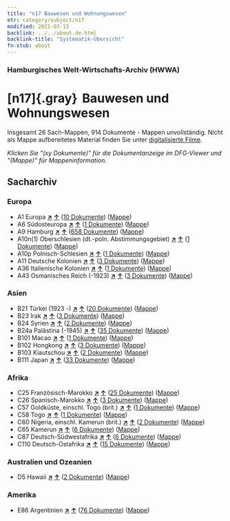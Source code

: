 ```yaml
---
title: "n17 Bauwesen und Wohnungswesen"
etr: category/subject/n17
modified: 2021-03-13
backlink: ../../about.de.html
backlink-title: "Systematik-Übersicht"
fn-stub: about
---
```


### Hamburgisches Welt-Wirtschafts-Archiv (HWWA)
# [n17]{.gray}&#8201; Bauwesen und Wohnungswesen&#160; 




Insgesamt 26 Sach-Mappen, 914 Dokumente - Mappen unvollständig.
Nicht als Mappe aufbereitetes Material finden Sie unter [digitalisierte Filme](/film/h1_sh).

_Klicken Sie "(xy Dokumente)" für die Dokumentanzeige im DFG-Viewer und "(Mappe)" für Mappeninformation._

## Sacharchiv




### Europa

- A1 Europa [**&nearr;**](../../../geo/i/140892/about.de.html "Europa (alle Mappen)") [**&uarr;**](../../../geo/about.de.html#A1 "Ländersystematik") (<a href="https://pm20.zbw.eu/dfgview/sh/140892,145250" title="über: Europa : Bauwesen und Wohnungswesen" target="_blank">10 Dokumente</a>) ([Mappe](../../../../folder/sh/1408xx/140892/1452xx/145250/about.de.html))
- A6 Südosteuropa [**&nearr;**](../../../geo/i/140900/about.de.html "Südosteuropa (alle Mappen)") [**&uarr;**](../../../geo/about.de.html#A6 "Ländersystematik") (<a href="https://pm20.zbw.eu/dfgview/sh/140900,145250" title="über: Südosteuropa : Bauwesen und Wohnungswesen" target="_blank">1 Dokumente</a>) ([Mappe](../../../../folder/sh/1409xx/140900/1452xx/145250/about.de.html))
- A9 Hamburg [**&nearr;**](../../../geo/i/140905/about.de.html "Hamburg (alle Mappen)") [**&uarr;**](../../../geo/about.de.html#A9 "Ländersystematik") (<a href="https://pm20.zbw.eu/dfgview/sh/140905,145250" title="über: Hamburg : Bauwesen und Wohnungswesen" target="_blank">658 Dokumente</a>) ([Mappe](../../../../folder/sh/1409xx/140905/1452xx/145250/about.de.html))
- A10n(1) Oberschlesien (dt.-poln. Abstimmungsgebiet) [**&nearr;**](../../../geo/i/140948/about.de.html "Oberschlesien (dt.-poln. Abstimmungsgebiet) (alle Mappen)") [**&uarr;**](../../../geo/about.de.html#A10n(1) "Ländersystematik") (<a href="https://pm20.zbw.eu/dfgview/sh/140948,145250" title="über: Oberschlesien (dt.-poln. Abstimmungsgebiet) : Bauwesen und Wohnungswesen" target="_blank">1 Dokumente</a>) ([Mappe](../../../../folder/sh/1409xx/140948/1452xx/145250/about.de.html))
- A10p Polnisch-Schlesien [**&nearr;**](../../../geo/i/140951/about.de.html "Polnisch-Schlesien (alle Mappen)") [**&uarr;**](../../../geo/about.de.html#A10p "Ländersystematik") (<a href="https://pm20.zbw.eu/dfgview/sh/140951,145250" title="über: Polnisch-Schlesien : Bauwesen und Wohnungswesen" target="_blank">1 Dokumente</a>) ([Mappe](../../../../folder/sh/1409xx/140951/1452xx/145250/about.de.html))
- A11 Deutsche Kolonien [**&nearr;**](../../../geo/i/140960/about.de.html "Deutsche Kolonien (alle Mappen)") [**&uarr;**](../../../geo/about.de.html#A11 "Ländersystematik") (<a href="https://pm20.zbw.eu/dfgview/sh/140960,145250" title="über: Deutsche Kolonien : Bauwesen und Wohnungswesen" target="_blank">3 Dokumente</a>) ([Mappe](../../../../folder/sh/1409xx/140960/1452xx/145250/about.de.html))
- A36 Italienische Kolonien [**&nearr;**](../../../geo/i/141012/about.de.html "Italienische Kolonien (alle Mappen)") [**&uarr;**](../../../geo/about.de.html#A36 "Ländersystematik") (<a href="https://pm20.zbw.eu/dfgview/sh/141012,145250" title="über: Italienische Kolonien : Bauwesen und Wohnungswesen" target="_blank">1 Dokumente</a>) ([Mappe](../../../../folder/sh/1410xx/141012/1452xx/145250/about.de.html))
- A43 Osmanisches Reich (-1923) [**&nearr;**](../../../geo/i/141034/about.de.html "Osmanisches Reich (-1923) (alle Mappen)") [**&uarr;**](../../../geo/about.de.html#A43 "Ländersystematik") (<a href="https://pm20.zbw.eu/dfgview/sh/141034,145250" title="über: Osmanisches Reich (-1923) : Bauwesen und Wohnungswesen" target="_blank">3 Dokumente</a>) ([Mappe](../../../../folder/sh/1410xx/141034/1452xx/145250/about.de.html))

### Asien

- B21 Türkei (1923 -) [**&nearr;**](../../../geo/i/141111/about.de.html "Türkei (1923 -) (alle Mappen)") [**&uarr;**](../../../geo/about.de.html#B21 "Ländersystematik") (<a href="https://pm20.zbw.eu/dfgview/sh/141111,145250" title="über: Türkei (1923 -) : Bauwesen und Wohnungswesen" target="_blank">20 Dokumente</a>) ([Mappe](../../../../folder/sh/1411xx/141111/1452xx/145250/about.de.html))
- B23 Irak [**&nearr;**](../../../geo/i/141113/about.de.html "Irak (alle Mappen)") [**&uarr;**](../../../geo/about.de.html#B23 "Ländersystematik") (<a href="https://pm20.zbw.eu/dfgview/sh/141113,145250" title="über: Irak : Bauwesen und Wohnungswesen" target="_blank">3 Dokumente</a>) ([Mappe](../../../../folder/sh/1411xx/141113/1452xx/145250/about.de.html))
- B24 Syrien [**&nearr;**](../../../geo/i/141114/about.de.html "Syrien (alle Mappen)") [**&uarr;**](../../../geo/about.de.html#B24 "Ländersystematik") (<a href="https://pm20.zbw.eu/dfgview/sh/141114,145250" title="über: Syrien : Bauwesen und Wohnungswesen" target="_blank">2 Dokumente</a>) ([Mappe](../../../../folder/sh/1411xx/141114/1452xx/145250/about.de.html))
- B24a Palästina (-1945) [**&nearr;**](../../../geo/i/141115/about.de.html "Palästina (-1945) (alle Mappen)") [**&uarr;**](../../../geo/about.de.html#B24a "Ländersystematik") (<a href="https://pm20.zbw.eu/dfgview/sh/141115,145250" title="über: Palästina (-1945) : Bauwesen und Wohnungswesen" target="_blank">35 Dokumente</a>) ([Mappe](../../../../folder/sh/1411xx/141115/1452xx/145250/about.de.html))
- B101 Macao [**&nearr;**](../../../geo/i/141267/about.de.html "Macao (alle Mappen)") [**&uarr;**](../../../geo/about.de.html#B101 "Ländersystematik") (<a href="https://pm20.zbw.eu/dfgview/sh/141267,145250" title="über: Macao : Bauwesen und Wohnungswesen" target="_blank">1 Dokumente</a>) ([Mappe](../../../../folder/sh/1412xx/141267/1452xx/145250/about.de.html))
- B102 Hongkong [**&nearr;**](../../../geo/i/141268/about.de.html "Hongkong (alle Mappen)") [**&uarr;**](../../../geo/about.de.html#B102 "Ländersystematik") (<a href="https://pm20.zbw.eu/dfgview/sh/141268,145250" title="über: Hongkong : Bauwesen und Wohnungswesen" target="_blank">3 Dokumente</a>) ([Mappe](../../../../folder/sh/1412xx/141268/1452xx/145250/about.de.html))
- B103 Kiautschou [**&nearr;**](../../../geo/i/126163/about.de.html "Kiautschou (alle Mappen)") [**&uarr;**](../../../geo/about.de.html#B103 "Ländersystematik") (<a href="https://pm20.zbw.eu/dfgview/sh/126163,145250" title="über: Kiautschou : Bauwesen und Wohnungswesen" target="_blank">2 Dokumente</a>) ([Mappe](../../../../folder/sh/1261xx/126163/1452xx/145250/about.de.html))
- B111 Japan [**&nearr;**](../../../geo/i/141272/about.de.html "Japan (alle Mappen)") [**&uarr;**](../../../geo/about.de.html#B111 "Ländersystematik") (<a href="https://pm20.zbw.eu/dfgview/sh/141272,145250" title="über: Japan : Bauwesen und Wohnungswesen" target="_blank">33 Dokumente</a>) ([Mappe](../../../../folder/sh/1412xx/141272/1452xx/145250/about.de.html))

### Afrika

- C25 Französisch-Marokko [**&nearr;**](../../../geo/i/141358/about.de.html "Französisch-Marokko (alle Mappen)") [**&uarr;**](../../../geo/about.de.html#C25 "Ländersystematik") (<a href="https://pm20.zbw.eu/dfgview/sh/141358,145250" title="über: Französisch-Marokko : Bauwesen und Wohnungswesen" target="_blank">25 Dokumente</a>) ([Mappe](../../../../folder/sh/1413xx/141358/1452xx/145250/about.de.html))
- C26 Spanisch-Marokko [**&nearr;**](../../../geo/i/141359/about.de.html "Spanisch-Marokko (alle Mappen)") [**&uarr;**](../../../geo/about.de.html#C26 "Ländersystematik") (<a href="https://pm20.zbw.eu/dfgview/sh/141359,145250" title="über: Spanisch-Marokko : Bauwesen und Wohnungswesen" target="_blank">3 Dokumente</a>) ([Mappe](../../../../folder/sh/1413xx/141359/1452xx/145250/about.de.html))
- C57 Goldküste, einschl. Togo (brit.) [**&nearr;**](../../../geo/i/141406/about.de.html "Goldküste, einschl. Togo (brit.) (alle Mappen)") [**&uarr;**](../../../geo/about.de.html#C57 "Ländersystematik") (<a href="https://pm20.zbw.eu/dfgview/sh/141406,145250" title="über: Goldküste, einschl. Togo (brit.) : Bauwesen und Wohnungswesen" target="_blank">1 Dokumente</a>) ([Mappe](../../../../folder/sh/1414xx/141406/1452xx/145250/about.de.html))
- C58 Togo [**&nearr;**](../../../geo/i/141408/about.de.html "Togo (alle Mappen)") [**&uarr;**](../../../geo/about.de.html#C58 "Ländersystematik") (<a href="https://pm20.zbw.eu/dfgview/sh/141408,145250" title="über: Togo : Bauwesen und Wohnungswesen" target="_blank">1 Dokumente</a>) ([Mappe](../../../../folder/sh/1414xx/141408/1452xx/145250/about.de.html))
- C60 Nigeria, einschl. Kamerun (brit.) [**&nearr;**](../../../geo/i/141409/about.de.html "Nigeria, einschl. Kamerun (brit.) (alle Mappen)") [**&uarr;**](../../../geo/about.de.html#C60 "Ländersystematik") (<a href="https://pm20.zbw.eu/dfgview/sh/141409,145250" title="über: Nigeria, einschl. Kamerun (brit.) : Bauwesen und Wohnungswesen" target="_blank">2 Dokumente</a>) ([Mappe](../../../../folder/sh/1414xx/141409/1452xx/145250/about.de.html))
- C65 Kamerun [**&nearr;**](../../../geo/i/141410/about.de.html "Kamerun (alle Mappen)") [**&uarr;**](../../../geo/about.de.html#C65 "Ländersystematik") (<a href="https://pm20.zbw.eu/dfgview/sh/141410,145250" title="über: Kamerun : Bauwesen und Wohnungswesen" target="_blank">6 Dokumente</a>) ([Mappe](../../../../folder/sh/1414xx/141410/1452xx/145250/about.de.html))
- C87 Deutsch-Südwestafrika [**&nearr;**](../../../geo/i/141450/about.de.html "Deutsch-Südwestafrika (alle Mappen)") [**&uarr;**](../../../geo/about.de.html#C87 "Ländersystematik") (<a href="https://pm20.zbw.eu/dfgview/sh/141450,145250" title="über: Deutsch-Südwestafrika : Bauwesen und Wohnungswesen" target="_blank">6 Dokumente</a>) ([Mappe](../../../../folder/sh/1414xx/141450/1452xx/145250/about.de.html))
- C110 Deutsch-Ostafrika [**&nearr;**](../../../geo/i/141471/about.de.html "Deutsch-Ostafrika (alle Mappen)") [**&uarr;**](../../../geo/about.de.html#C110 "Ländersystematik") (<a href="https://pm20.zbw.eu/dfgview/sh/141471,145250" title="über: Deutsch-Ostafrika : Bauwesen und Wohnungswesen" target="_blank">15 Dokumente</a>) ([Mappe](../../../../folder/sh/1414xx/141471/1452xx/145250/about.de.html))

### Australien und Ozeanien

- D5 Hawaii [**&nearr;**](../../../geo/i/141595/about.de.html "Hawaii (alle Mappen)") [**&uarr;**](../../../geo/about.de.html#D5 "Ländersystematik") (<a href="https://pm20.zbw.eu/dfgview/sh/141595,145250" title="über: Hawaii : Bauwesen und Wohnungswesen" target="_blank">2 Dokumente</a>) ([Mappe](../../../../folder/sh/1415xx/141595/1452xx/145250/about.de.html))

### Amerika

- E86 Argentinien [**&nearr;**](../../../geo/i/141692/about.de.html "Argentinien (alle Mappen)") [**&uarr;**](../../../geo/about.de.html#E86 "Ländersystematik") (<a href="https://pm20.zbw.eu/dfgview/sh/141692,145250" title="über: Argentinien : Bauwesen und Wohnungswesen" target="_blank">76 Dokumente</a>) ([Mappe](../../../../folder/sh/1416xx/141692/1452xx/145250/about.de.html))


